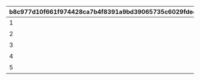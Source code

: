 |b8c977d10f661f974428ca7b4f8391a9bd39065735c6029fde4d64566b99e97c|90b9e394212dffeb0d2d8162d145e82b7be9a50c1a9b6247bcbadf9285017357|5bade6e2368e6cae73af6a41f4def5cc5b0d4cbe1cf92fb3f0578bfa27e8b3d1|
| --- | --- | --- |
|1|観察開始！|32000|
|2|熟成|128000|
|3|麗しき青|224000|
|4|誘惑|320000|
|5|謎は謎のままに|416000|